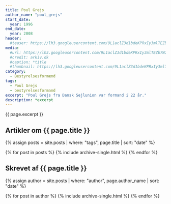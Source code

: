 ```yaml
---
title: Poul Grejs
author_name: "poul_grejs"
start_date: 
  year: 1996
end_date:
  year: 2008
header:
  #teaser: https://lh3.googleusercontent.com/9L1aclZ3d1bdeKPRxIy3mlTEZb7W2gYwpx0g85lU64rPpkohdP9RWNqDiyQ_tCkXZJABZdY3z_cc7qhI8slkMtWjA1fk1_GkyvNJMEVQ_Dbik7cgccJi5vI71uzzFHZRL5rtBgfppg=w2400
media: 
  #url: https://lh3.googleusercontent.com/9L1aclZ3d1bdeKPRxIy3mlTEZb7W2gYwpx0g85lU64rPpkohdP9RWNqDiyQ_tCkXZJABZdY3z_cc7qhI8slkMtWjA1fk1_GkyvNJMEVQ_Dbik7cgccJi5vI71uzzFHZRL5rtBgfppg=w2400
  #credit: arkiv.dk
  #caption: *title
  #thumbnail: https://lh3.googleusercontent.com/9L1aclZ3d1bdeKPRxIy3mlTEZb7W2gYwpx0g85lU64rPpkohdP9RWNqDiyQ_tCkXZJABZdY3z_cc7qhI8slkMtWjA1fk1_GkyvNJMEVQ_Dbik7cgccJi5vI71uzzFHZRL5rtBgfppg=w2400
category:
  - Bestyrelsesformænd
tags:
  - Poul Grejs
  - bestyrelsesformand
excerpt: "Poul Grejs fra Dansk Sejlunion var formand i 22 år."
description: *excerpt
---
```


{{ page.excerpt }}

## Artikler om {{ page.title }}

{% assign posts = site.posts | where: "tags", page.title | sort: "date" %}

{% for post in posts %}
  {% include archive-single.html %}
{% endfor %}

## Skrevet af {{ page.title }}

{% assign author = site.posts | where: "author", page.author_name | sort: "date" %}

{% for post in author %}
  {% include archive-single.html %}
{% endfor %}

